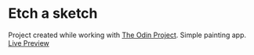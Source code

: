 # Etch a sketch
Project created while working with [The Odin Project](https://www.theodinproject.com/). Simple painting app.  
[Live Preview](https://rafallyczek.github.io/etch-a-sketch/)
